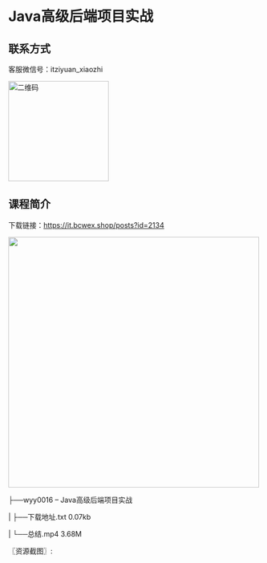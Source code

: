 # Java高级后端项目实战

## 联系方式

客服微信号：itziyuan_xiaozhi

<img src="https://ziyuanyun.oss-cn-guangzhou.aliyuncs.com/common/20240614073449/666b82192834a.jpg" width="200" height="200" alt="二维码">

## 课程简介

下载链接：https://it.bcwex.shop/posts?id=2134

<img src="https://ziyuanyun.oss-cn-guangzhou.aliyuncs.com/yun/20240515183657/66449049578d8.jpg" width="500" alt="">

  ├──wyy0016 &#8211; Java高级后端项目实战

 | ├──下载地址.txt 0.07kb

 | └──总结.mp4 3.68M

  〖资源截图〗:

  

  